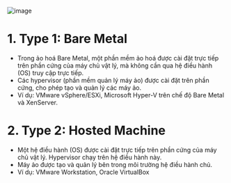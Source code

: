 ![image](https://github.com/hynhdih/Training_OM/assets/82271913/28d04398-1bde-4616-8437-64d9e59aa66c)

# 1. Type 1: Bare Metal
- Trong ảo hoá Bare Metal, một phần mềm ảo hoá được cài đặt trực tiếp trên phần cứng của máy chủ vật lý, mà không cần qua hệ điều hành (OS) truy cập trực tiếp.
- Các hypervisor (phần mềm quản lý máy ảo) được cài đặt trên phần cứng, cho phép tạo và quản lý các máy ảo.
- Ví dụ: VMware vSphere/ESXi, Microsoft Hyper-V trên chế độ Bare Metal và XenServer.
# 2. Type 2: Hosted Machine
- Một hệ điều hành (OS) được cài đặt trực tiếp trên phần cứng của máy chủ vật lý. Hypervisor chạy trên hệ điều hành này.
- Máy ảo được tạo và quản lý bên trong môi trường hệ điều hành chủ.
- Ví dụ: VMware Workstation, Oracle VirtualBox
